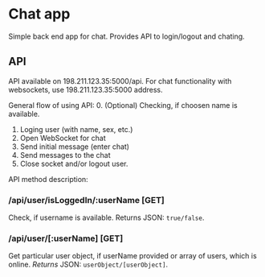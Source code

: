 Chat app
==============

Simple back end app for chat.
Provides API to login/logout and chating.

## API
API available on 198.211.123.35:5000/api.
For chat functionality with websockets, use 198.211.123.35:5000 address.

General flow of using API:
0. (Optional) Checking, if choosen name is available.
1. Loging user (with name, sex, etc.)
2. Open WebSocket for chat
3. Send initial message (enter chat)
4. Send messages to the chat
5. Close socket and/or logout user.

API method description:
### /api/user/isLoggedIn/:userName [GET]
Check, if username is available.
Returns JSON: `true/false`.

### /api/user/[:userName] [GET]
Get particular user object, if userName provided or array of users, which is online.
*Returns* JSON: `userObject/[userObject]`.


